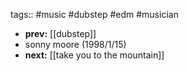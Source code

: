 tags:: #music #dubstep #edm #musician

- **prev:** [[dubstep]]
- sonny moore (1998/1/15)
- **next:** [[take you to the mountain]]